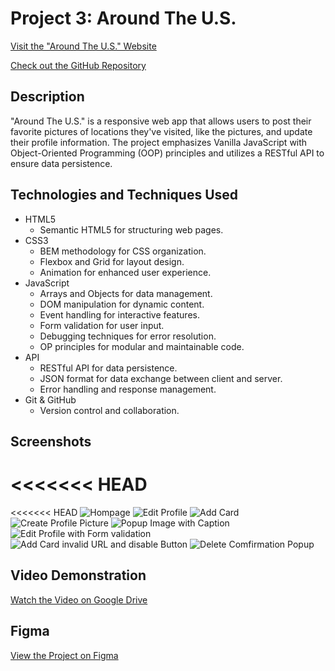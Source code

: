 # Project 3: Around The U.S.

[Visit the "Around The U.S." Website](https://sawsimonlinn.github.io/se_project_aroundtheus/)

[Check out the GitHub Repository](https://github.com/SawSimonLinn/se_project_aroundtheus)

## Description

"Around The U.S." is a responsive web app that allows users to post their favorite pictures of locations they've visited, like the pictures, and update their profile information. The project emphasizes Vanilla JavaScript with Object-Oriented Programming (OOP) principles and utilizes a RESTful API to ensure data persistence.

## Technologies and Techniques Used

- HTML5
  - Semantic HTML5 for structuring web pages.
- CSS3
  - BEM methodology for CSS organization.
  - Flexbox and Grid for layout design.
  - Animation for enhanced user experience.
- JavaScript
  - Arrays and Objects for data management.
  - DOM manipulation for dynamic content.
  - Event handling for interactive features.
  - Form validation for user input.
  - Debugging techniques for error resolution.
  - OP principles for modular and maintainable code.
- API
  - RESTful API for data persistence.
  - JSON format for data exchange between client and server.
  - Error handling and response management.
- Git & GitHub
  - Version control and collaboration.

## Screenshots

# <<<<<<< HEAD

<<<<<<< HEAD
![](./src/images/readme/Screenshot%202024-05-31%20at%2012.51.27 AM.png "Hompage")
![](./src/images/readme/Screenshot%202024-05-31%20at%2012.51.43 AM.png "Edit Profile")
![](./src/images/readme/Screenshot%202024-05-31%20at%2012.51.50 AM.png "Add Card")
![](./src/images/readme/Screenshot%202024-05-31%20at%2012.51.54 AM.png "Create Profile Picture")
![](./src/images/readme/Screenshot%202024-05-31%20at%2012.52.00 AM.png "Popup Image with Caption")
![](./src/images/readme/Screenshot%202024-05-31%20at%2012.52.20 AM.png "Edit Profile with Form validation")
![](./src/images/readme/Screenshot%202024-05-31%20at%2012.52.42 AM.png "Add Card invalid URL and disable Button")
![](./src/images/readme/Screenshot%202024-05-31%20at%2012.52.59 AM.png "Delete Comfirmation Popup")

## Video Demonstration

[Watch the Video on Google Drive](https://drive.google.com/file/d/1CrEJpvGAuLGDMXcB7MrROz7abOmqNbjR/view?usp=drive_link)

## Figma

[View the Project on Figma](https://www.figma.com/file/ii4xxsJ0ghevUOcssTlHZv/Sprint-3%3A-Around-the-US?node-id=0%3A1)
